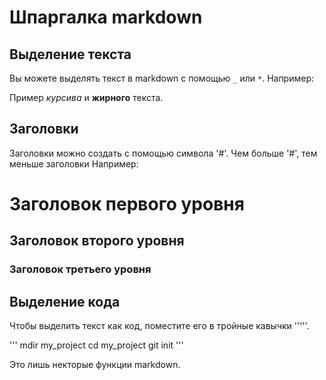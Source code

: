 # Шпаргалка markdown

## Выделение текста

Вы можете выделять текст в markdown с помощью `_` или `*`. Например:

Пример _курсива_ и **жирного** текста.

## Заголовки

Заголовки можно создать с помощью символа '#'. Чем больше '#', тем меньше заголовки Например:

# Заголовок первого уровня
## Заголовок второго уровня
### Заголовок третьего уровня

## Выделение кода

Чтобы выделить текст как код, поместите его в тройные кавычки '''''.

'''
mdir my_project
cd my_project
git init
'''

Это лишь некторые функции markdown.